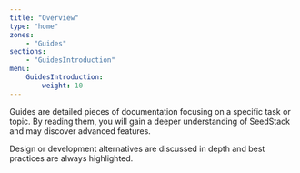 ```yaml
---
title: "Overview"
type: "home"
zones:
    - "Guides"
sections:
    - "GuidesIntroduction"
menu:
    GuidesIntroduction:
        weight: 10
---
```


Guides are detailed pieces of documentation focusing on a specific task or topic. By reading them, you will gain a
deeper understanding of SeedStack and may discover advanced features. 

Design or development alternatives are discussed in depth and best practices are always highlighted. 